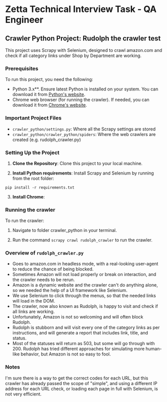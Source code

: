 # Zetta Technical Interview Task - QA Engineer

## Crawler Python Project: Rudolph the crawler test

This project uses Scrapy with Selenium, designed to crawl amazon.com and check if all category links under Shop by Department are working.

### Prerequisites

To run this project, you need the following:

- Python 3.x**. Ensure latest Python is installed on your system. You can download it from [Python's website](https://www.python.org/downloads/).
- Chrome web browser (for running the crawler). If needed, you can download it from [Chrome's website](www.google.com/chrome).


### Important Project Files

- `crawler_python/settings.py`: Where all the Scrapy settings are stored
- `crawler_python/crawler_python/spiders`: Where the web crawlers are created (e.g. rudolph_crawler.py)

### Setting Up the Project

1. **Clone the Repository**: Clone this project to your local machine.

2. **Install Python requirements**: Install Scrapy and Selenium by running from the root folder:
```
pip install -r requirements.txt
```
3. **Install Chrome**:
### Running the crawler

To run the crawler:

1. Navigate to folder crawler_python in your terminal.

2. Run the command `scrapy crawl rudolph_crawler` to run the crawler.

### Overview of `rudolph_crawler.py`

- Goes to amazon.com in headless mode, with a real-looking user-agent to reduce the chance of being blocked.
- Sometimes Amazon will not load properly or break on interaction, and the crawler needs to be rerun.
- Amazon is a dynamic website and the crawler can't do anything alone, so we needed the help of a UI framework like Selenium.
- We use Selenium to click through the menus, so that the needed links will load in the DOM.
- The crawler, now also known as Rudolph, is happy to visit and check if all links are working.
- Unfortunately, Amazon is not so welcoming and will often block Rudolph.
- Rudolph is stubborn and will visit every one of the category links as per instructions, and will generate a report that includes link, title, and status.
- Most of the statuses will return as 503, but some will go through with 200. Rudolph has tried different approaches for simulating more human-like behavior, but Amazon is not so easy to fool.

### Notes
I'm sure there is a way to get the correct codes for each URL, but this crawler has already passed the scope of "simple", and using a different IP address for each URL check, or loading each page in full with Selenium, is not very efficient.
